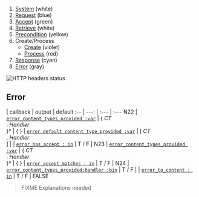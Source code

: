 1. [System](README_system.md) (white)
1. [Request](README_request.md) (blue)
1. [Accept](README_accept.md) (green)
1. [Retrieve](README_retrieve.md) (white)
1. [Precondition](README_precondition.md) (yellow)
1. Create/Process
    * [Create](README_create.md) (violet)
    * [Process](README_process.md) (red)
1. [Response](README_response.md) (cyan)
1. [Error](README_error.md) (gray)

![HTTP headers status](https://rawgithub.com/andreineculau/http-decision-diagram/master/v4/http-decision-diagram-v4.png)

## Error

 | callback | output | default
:-- | ---: | :--- | :---
N22 | [`error_content_types_provided :var`](#error_content_types_provided-var) | { *CT*<br>: *Handler*<br>}\* | { }
 | [`error_default_content_type_provided :var`](#error_default_content_type_provided-var) | [ *CT*<br>, *Handler*<br>] |
 | [`error_has_accept : in`](#error_has_accept--in) | T / F |
N23 | [`error_content_types_provided :var`](#error_content_types_provided-var) | { *CT*<br>: *Handler*<br>}\* | { }
 | [`error_accept_matches : in`](#error_accept_matches--in) | T / F |
N24 | [`error_content_types_provided:handler :bin`](#error_content_types_provided-handler-var) | T / F |
 | [`error_to_content : in`](#error_to_content--in) | T / F | FALSE

> FIXME Explanations needed
